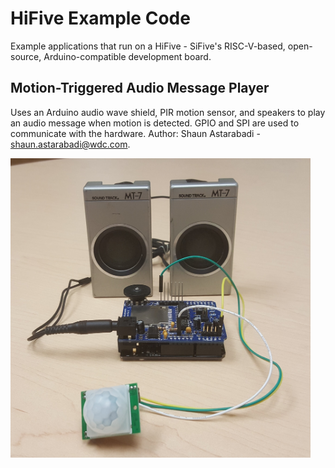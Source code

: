 # HiFive Example Code
Example applications that run on a HiFive - SiFive's RISC-V-based, open-source, Arduino-compatible development board.
## Motion-Triggered Audio Message Player
Uses an Arduino audio wave shield, PIR motion sensor, and speakers to play an audio message when motion is detected. GPIO and SPI are used to communicate with the hardware.  Author: Shaun Astarabadi - shaun.astarabadi@wdc.com.

<img src="MotionTriggeredAudioMessagePlayer/ProjectHardware.jpg"  width='480'>
